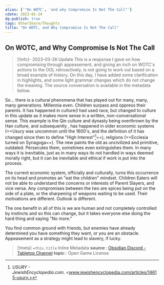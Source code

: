 ```yaml
---
alias: ['"On WOTC', 'and why Compromise Is Not The Call"']
cdate: 2023-01-24
dg-publish: true
tags: OtherShare/Thoughts
title: "On WOTC, and Why Compromise Is Not The Call"
---
```

## On WOTC, and Why Compromise Is Not The Call

>[!info]- 2023-03-26 Update
> This is a response I gave on how compromising through appeasement, and giving an inch on WOTC's actions to the OGL retroactively, is not going to work out based on a broad example of history. On this day, I have added some clarification in highlights, and some light grammar changes which do not change the meaning. The source conversation is available in the metadata below.

So… there is a cultural phenomena that has played out for many, many, many generations. Millennia even. Children surpass and oppress their parents. It has happened in culture(I had used race, but changed to culture in this update as it makes more sense in a written, non-conversational sense. This example is the Qin culture and dynasty being overthrown by the Han culture, and subsequently , has happened in older economic systems (==Usury was uncommon until the 1600's, and the definition of it has changed since then to define "High Interest"[^2]==), religions (==Ecclesia turned on Synagoga==). The new paints the old as uncivilized and primitive, outdated. Persecutes them, sometimes even extinguishes them. In many ways it is inevitable, just as in many ways its not handled in ways deemed morally right, but it can be inevitable and ethical if work is put into the process.

The current economic system, officially and culturally, turns this occurrence on its head and promotes an "eat the children" mindset. Children Eaters will not be able to understand the concerns or interests of Parent Slayers, and vice versa. Any compromises between the two are spices being put on the side of a plate, or the sharpening of weapons waiting to be used. Their motivations are different. Outlook is different.

The one benefit in all of this is we are human and not completely controlled by instincts and so this can change, but it takes everyone else doing the hard thing and saying "No more."

You find common ground with friends, but enemies have already determined you have something they want, or you are an obstacle. 
Appeasement as a strategy might lead to slavery, if lucky.


> [!meta] `=this.title` Inline Metadata
> **source**:: [Obsidian Discord - Tabletop Channel](https://discord.com/channels/686053708261228577/1063266582224191548/1067507502800982076)
> **topic**:: Open Game License

[^2]: *USURY - JewishEncyclopedia.com*. <www.jewishencyclopedia.com/articles/14615-usury.>